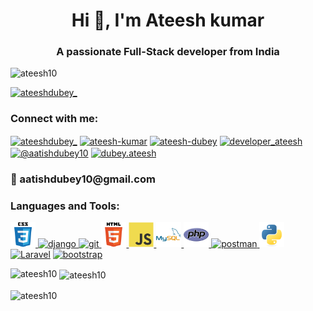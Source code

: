 <h1 align="center">Hi 👋, I'm Ateesh kumar</h1>
<h3 align="center">A passionate Full-Stack developer from India</h3>

<p align="left"> <img src="https://komarev.com/ghpvc/?username=ateesh10&label=Profile%20views&color=0e75b6&style=flat" alt="ateesh10" /> </p>

<p align="left"> <a href="https://twitter.com/ateeshdubey_" target="blank"><img src="https://img.shields.io/twitter/follow/ateeshdubey_?logo=twitter&style=for-the-badge" alt="ateeshdubey_" /></a> </p>

<h3 align="left">Connect with me:</h3>
<p align="left">
<a href="https://twitter.com/ateeshdubey_" target="blank"><img align="center" src="https://raw.githubusercontent.com/rahuldkjain/github-profile-readme-generator/master/src/images/icons/Social/twitter.svg" alt="ateeshdubey_" height="30" width="40" /></a>
<a href="https://linkedin.com/in/ateesh-kumar" target="blank"><img align="center" src="https://raw.githubusercontent.com/rahuldkjain/github-profile-readme-generator/master/src/images/icons/Social/linked-in-alt.svg" alt="ateesh-kumar" height="30" width="40" /></a>
<a href="https://stackoverflow.com/users/ateesh-dubey" target="blank"><img align="center" src="https://raw.githubusercontent.com/rahuldkjain/github-profile-readme-generator/master/src/images/icons/Social/stack-overflow.svg" alt="ateesh-dubey" height="30" width="40" /></a>
<a href="https://instagram.com/developer_ateesh" target="blank"><img align="center" src="https://raw.githubusercontent.com/rahuldkjain/github-profile-readme-generator/master/src/images/icons/Social/instagram.svg" alt="developer_ateesh" height="30" width="40" /></a>
<a href="https://medium.com/@aatishdubey10" target="blank"><img align="center" src="https://raw.githubusercontent.com/rahuldkjain/github-profile-readme-generator/master/src/images/icons/Social/medium.svg" alt="@aatishdubey10" height="30" width="40" /></a>
<a href="https://fb.com/dubey.ateesh" target="blank"><img align="center" src="https://raw.githubusercontent.com/rahuldkjain/github-profile-readme-generator/master/src/images/icons/Social/facebook.svg" alt="dubey.ateesh" height="30" width="40" /></a>
</p>
<h3 align="left">📧 aatishdubey10@gmail.com</h3>
<h3 align="left">Languages and Tools:</h3>
<p align="left"> <a href="https://www.w3schools.com/css/" target="_blank" rel="noreferrer"> <img src="https://raw.githubusercontent.com/devicons/devicon/master/icons/css3/css3-original-wordmark.svg" alt="css3" width="40" height="40"/> </a> <a href="https://www.djangoproject.com/" target="_blank" rel="noreferrer"> <img src="https://cdn.worldvectorlogo.com/logos/django.svg" alt="django" width="40" height="40"/> </a> <a href="https://git-scm.com/" target="_blank" rel="noreferrer"> <img src="https://www.vectorlogo.zone/logos/git-scm/git-scm-icon.svg" alt="git" width="40" height="40"/> </a> <a href="https://www.w3.org/html/" target="_blank" rel="noreferrer"> <img src="https://raw.githubusercontent.com/devicons/devicon/master/icons/html5/html5-original-wordmark.svg" alt="html5" width="40" height="40"/> </a> <a href="https://developer.mozilla.org/en-US/docs/Web/JavaScript" target="_blank" rel="noreferrer"> <img src="https://raw.githubusercontent.com/devicons/devicon/master/icons/javascript/javascript-original.svg" alt="javascript" width="40" height="40"/> </a> <a href="https://www.mysql.com/" target="_blank" rel="noreferrer"> <img src="https://raw.githubusercontent.com/devicons/devicon/master/icons/mysql/mysql-original-wordmark.svg" alt="mysql" width="40" height="40"/> </a> <a href="https://www.php.net" target="_blank" rel="noreferrer"> <img src="https://raw.githubusercontent.com/devicons/devicon/master/icons/php/php-original.svg" alt="php" width="40" height="40"/> </a> <a href="https://postman.com" target="_blank" rel="noreferrer"> <img src="https://www.vectorlogo.zone/logos/getpostman/getpostman-icon.svg" alt="postman" width="40" height="40"/> </a> <a href="https://www.python.org" target="_blank" rel="noreferrer"> <img src="https://raw.githubusercontent.com/devicons/devicon/master/icons/python/python-original.svg" alt="python" width="40" height="40"/> </a> <a href="https://laravel.com/" target="_blank" rel="noreferrer"><img src="https://upload.wikimedia.org/wikipedia/commons/thumb/9/9a/Laravel.svg/1200px-Laravel.svg.png" alt="Laravel" width="40" height="40"></a> <a href="https://getbootstrap.com" target="_blank" rel="noreferrer"> <img src="https://e7.pngegg.com/pngimages/439/345/png-clipart-bootstrap-logo-thumbnail-tech-companies-thumbnail.png" alt="bootstrap" width="40" height="40"/> </a>
</p>

<p><img align="left" src="https://github-readme-stats.vercel.app/api/top-langs?username=ateesh10&show_icons=true&locale=en&layout=compact" alt="ateesh10" /></p>

<p>&nbsp;<img align="center" src="https://github-readme-stats.vercel.app/api?username=ateesh10&show_icons=true&locale=en" alt="ateesh10" /></p>

<p><img align="center" src="https://github-readme-streak-stats.herokuapp.com/?user=ateesh10&" alt="ateesh10" /></p>
